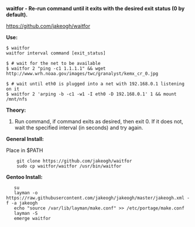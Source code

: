 **waitfor - Re-run command until it exits with the desired exit status (0 by default).**

https://github.com/jakeogh/waitfor

**Use:**

```
$ waitfor
waitfor interval command [exit_status]

$ # wait for the net to be available
$ waitfor 2 "ping -c1 1.1.1.1" && wget http://www.wrh.noaa.gov/images/twc/granalyst/kemx_cr_0.jpg

$ # wait until eth0 is plugged into a net with 192.168.0.1 listening on it
$ waitfor 2 'arping -b -c1 -w1 -I eth0 -D 192.168.0.1' 1 && mount /mnt/nfs
```

**Theory:**

 1. Run command, if command exits as desired, then exit 0. If it does not, wait the specified interval (in seconds) and try again.

**General Install:**

Place in $PATH

```
    git clone https://github.com/jakeogh/waitfor
    sudo cp waitfor/waitfor /usr/bin/waitfor
```

**Gentoo Install:**
```
   su
   layman -o https://raw.githubusercontent.com/jakeogh/jakeogh/master/jakeogh.xml -f -a jakeogh
   echo "source /var/lib/layman/make.conf" >> /etc/portage/make.conf
   layman -S
   emerge waitfor
```


